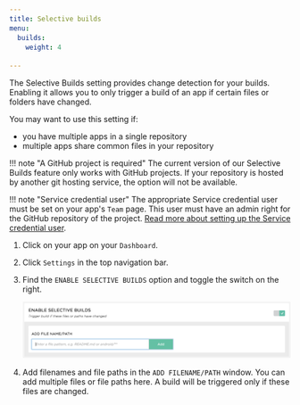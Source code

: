 ```yaml
---
title: Selective builds
menu:
  builds:
    weight: 4

---
```

The Selective Builds setting provides change detection for your builds. Enabling it allows you to only trigger a build of an app if certain files or folders have changed.

You may want to use this setting if:

* you have multiple apps in a single repository
* multiple apps share common files in your repository

!!! note "A GitHub project is required"
    The current version of our Selective Builds feature only works with GitHub projects. If your repository is hosted by another git hosting service, the option will not be available.

!!! note "Service credential user"
    The appropriate Service credential user must be set on your app's `Team` page. This user must have an admin right for the GitHub repository of the project. [Read more about setting up the Service credential user](/faq/github-pull-request-status-troubleshooting/#make-sure-to-select-a-service-credential-user-who-has-a-connected-github-account).

1. Click on your app on your `Dashboard`.

2. Click `Settings` in the top navigation bar.

3. Find the `ENABLE SELECTIVE BUILDS` option and toggle the switch on the right.

    ![Selective Builds](/img/getting-started/selective-builds.png)

4. Add filenames and file paths in the `ADD FILENAME/PATH` window. You can add multiple files or file paths here. A build will be triggered only if these files are changed.